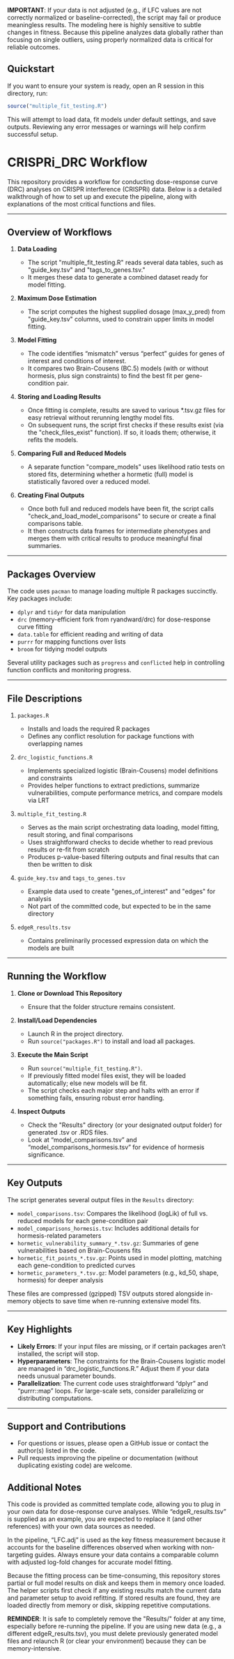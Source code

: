 **IMPORTANT**: If your data is not adjusted (e.g., if LFC values are not correctly normalized or baseline-corrected), the script may fail or produce meaningless results. The modeling here is highly sensitive to subtle changes in fitness. Because this pipeline analyzes data globally rather than focusing on single outliers, using properly normalized data is critical for reliable outcomes.

## Quickstart

If you want to ensure your system is ready, open an R session in this directory, run:

```R
source("multiple_fit_testing.R")
```

This will attempt to load data, fit models under default settings, and save outputs. Reviewing any error messages or warnings will help confirm successful setup.

# CRISPRi_DRC Workflow

This repository provides a workflow for conducting dose-response curve (DRC) analyses on CRISPR interference (CRISPRi) data. Below is a detailed walkthrough of how to set up and execute the pipeline, along with explanations of the most critical functions and files.

---

## Overview of Workflows

1. **Data Loading**  
   - The script "multiple_fit_testing.R" reads several data tables, such as "guide_key.tsv" and "tags_to_genes.tsv."  
   - It merges these data to generate a combined dataset ready for model fitting.

2. **Maximum Dose Estimation**  
   - The script computes the highest supplied dosage (max_y_pred) from "guide_key.tsv" columns, used to constrain upper limits in model fitting.  

3. **Model Fitting**  
   - The code identifies “mismatch” versus “perfect” guides for genes of interest and conditions of interest.  
   - It compares two Brain-Cousens (BC.5) models (with or without hormesis, plus sign constraints) to find the best fit per gene-condition pair.

4. **Storing and Loading Results**  
   - Once fitting is complete, results are saved to various *.tsv.gz files for easy retrieval without rerunning lengthy model fits.  
   - On subsequent runs, the script first checks if these results exist (via the "check_files_exist" function). If so, it loads them; otherwise, it refits the models.

5. **Comparing Full and Reduced Models**  
   - A separate function "compare_models" uses likelihood ratio tests on stored fits, determining whether a hormetic (full) model is statistically favored over a reduced model.

6. **Creating Final Outputs**  
   - Once both full and reduced models have been fit, the script calls "check_and_load_model_comparisons" to secure or create a final comparisons table.  
   - It then constructs data frames for intermediate phenotypes and merges them with critical results to produce meaningful final summaries.

---

## Packages Overview

The code uses `pacman` to manage loading multiple R packages succinctly. Key packages include:

- `dplyr` and `tidyr` for data manipulation
- `drc` (memory-efficient fork from ryandward/drc) for dose-response curve fitting
- `data.table` for efficient reading and writing of data
- `purrr` for mapping functions over lists
- `broom` for tidying model outputs

Several utility packages such as `progress` and `conflicted` help in controlling function conflicts and monitoring progress.

---

## File Descriptions

1. `packages.R`
   - Installs and loads the required R packages
   - Defines any conflict resolution for package functions with overlapping names

2. `drc_logistic_functions.R`
   - Implements specialized logistic (Brain-Cousens) model definitions and constraints
   - Provides helper functions to extract predictions, summarize vulnerabilities, compute performance metrics, and compare models via LRT

3. `multiple_fit_testing.R`
   - Serves as the main script orchestrating data loading, model fitting, result storing, and final comparisons
   - Uses straightforward checks to decide whether to read previous results or re-fit from scratch
   - Produces p-value-based filtering outputs and final results that can then be written to disk

4. `guide_key.tsv` and `tags_to_genes.tsv`
   - Example data used to create "genes_of_interest" and "edges" for analysis
   - Not part of the committed code, but expected to be in the same directory

5. `edgeR_results.tsv`
   - Contains preliminarily processed expression data on which the models are built

---

## Running the Workflow

1. **Clone or Download This Repository**  
   - Ensure that the folder structure remains consistent.

2. **Install/Load Dependencies**  
   - Launch R in the project directory.  
   - Run `source("packages.R")` to install and load all packages.

3. **Execute the Main Script**  
   - Run `source("multiple_fit_testing.R")`.  
   - If previously fitted model files exist, they will be loaded automatically; else new models will be fit.  
   - The script checks each major step and halts with an error if something fails, ensuring robust error handling.

4. **Inspect Outputs**  
   - Check the "Results" directory (or your designated output folder) for generated .tsv or .RDS files.  
   - Look at “model_comparisons.tsv” and “model_comparisons_hormesis.tsv” for evidence of hormesis significance.

---

## Key Outputs

The script generates several output files in the `Results` directory:

- `model_comparisons.tsv`: Compares the likelihood (logLik) of full vs. reduced models for each gene-condition pair
- `model_comparisons_hormesis.tsv`: Includes additional details for hormesis-related parameters
- `hormetic_vulnerability_summary_*.tsv.gz`: Summaries of gene vulnerabilities based on Brain-Cousens fits
- `hormetic_fit_points_*.tsv.gz`: Points used in model plotting, matching each gene-condition to predicted curves
- `hormetic_parameters_*.tsv.gz`: Model parameters (e.g., kd_50, shape, hormesis) for deeper analysis

These files are compressed (gzipped) TSV outputs stored alongside in-memory objects to save time when re-running extensive model fits.

---

## Key Highlights

- **Likely Errors**: If your input files are missing, or if certain packages aren’t installed, the script will stop.  
- **Hyperparameters**: The constraints for the Brain-Cousens logistic model are managed in “drc_logistic_functions.R.” Adjust them if your data needs unusual parameter bounds.  
- **Parallelization**: The current code uses straightforward “dplyr” and “purrr::map” loops. For large-scale sets, consider parallelizing or distributing computations.  

---

## Support and Contributions

- For questions or issues, please open a GitHub issue or contact the author(s) listed in the code.
- Pull requests improving the pipeline or documentation (without duplicating existing code) are welcome.

## Additional Notes

This code is provided as committed template code, allowing you to plug in your own data for dose-response curve analyses. While “edgeR_results.tsv” is supplied as an example, you are expected to replace it (and other references) with your own data sources as needed.

In the pipeline, “LFC.adj” is used as the key fitness measurement because it accounts for the baseline differences observed when working with non-targeting guides. Always ensure your data contains a comparable column with adjusted log-fold changes for accurate model fitting.

Because the fitting process can be time-consuming, this repository stores partial or full model results on disk and keeps them in memory once loaded. The helper scripts first check if any existing results match the current data and parameter setup to avoid refitting. If stored results are found, they are loaded directly from memory or disk, skipping repetitive computations.

**REMINDER**: It is safe to completely remove the "Results/" folder at any time, especially before re-running the pipeline. If you are using new data (e.g., a different edgeR_results.tsv), you must delete previously generated model files and relaunch R (or clear your environment) because they can be memory-intensive.

